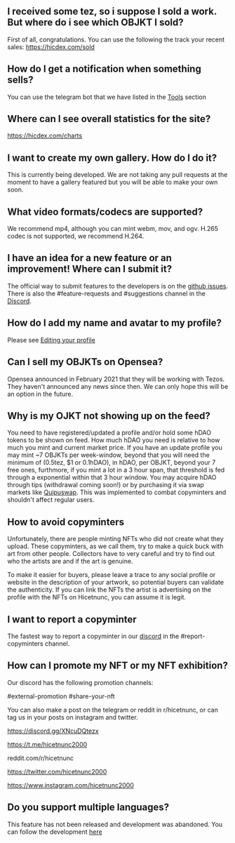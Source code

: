## I received some tez, so i suppose I sold a work. But where do i see which OBJKT I sold?

First of all, congratulations. You can use the following the track your recent sales: https://hicdex.com/sold

## How do I get a notification when something sells?
You can use the telegram bot that we have listed in the [Tools](https://github.com/hicetnunc2000/hicetnunc/wiki/Tools-made-by-the-community) section

## Where can I see overall statistics for the site?
https://hicdex.com/charts

## I want to create my own gallery. How do I do it?
This is currently being developed. We are not taking any pull requests at the moment to have a gallery featured but you will be able to make your own soon.

## What video formats/codecs are supported?
We recommend mp4, although you can mint webm, mov, and ogv. H.265 codec is not supported, we recommend H.264.

## I have an idea for a new feature or an improvement! Where can I submit it?
The official way to submit features to the developers is on the [github issues](https://github.com/hicetnunc2000/hicetnunc/issues). There is also the #feature-requests and #suggestions channel in the [Discord](https://discord.gg/Yx6UN5SkCd).

## How do I add my name and avatar to my profile?
Please see [Editing your profile](https://github.com/hicetnunc2000/hicetnunc/wiki/Edit-your-profile)

## Can I sell my OBJKTs on Opensea?
Opensea announced in February 2021 that they will be working with Tezos. They haven't announced any news since then. We can only hope this will be an option in the future.

## Why is my OJKT not showing up on the feed?
You need to have registered/updated a profile and/or hold some hDAO tokens to be shown on feed. How much hDAO you need is relative to how much you mint and current market price. If you have an update profile you may mint ~7 OBJKTs per week-window, beyond that you will need the minimum of (0.5tez, $1 or 0.1hDAO), in hDAO, per OBJKT, beyond your 7 free ones, furthmore, if you mint a lot in a 3 hour span, that threshold is fed through a exponential within that 3 hour window.
You may acquire hDAO through tips (withdrawal coming soon!) or by purchasing it via swap markets like [Quipuswap](https://quipuswap.com/swap).
This was implemented to combat copyminters and shouldn't affect regular users.

## How to avoid copyminters
Unfortunately, there are people minting NFTs who did not create what they upload. These copyminters, as we call them, try to make a quick buck with art from other people. Collectors have to very careful and try to find out who the artists are and if the art is genuine.

To make it easier for buyers, please leave a trace to any social profile or website in the description of your artwork, so potential buyers can validate the authenticity. If you can link the NFTs the artist is advertising on the profile with the NFTs on Hicetnunc, you can assume it is legit.

## I want to report a copyminter
The fastest way to report a copyminter in our [discord](https://discord.gg/Yx6UN5SkCd) in the #report-copyminters channel.

## How can I promote my NFT or my NFT exhibition?
Our discord has the following promotion channels:

#external-promotion
#share-your-nft

You can also make a post on the telegram or reddit in r/hicetnunc, or can tag us in your posts on instagram and twitter.

https://discord.gg/XNcuDQtezx

https://t.me/hicetnunc2000

reddit.com/r/hicetnunc

https://twitter.com/hicetnunc2000

https://www.instagram.com/hicetnunc2000

## Do you support multiple languages?
This feature has not been released and development was abandoned. You can follow the development [here](https://github.com/hicetnunc2000/hicetnunc/issues/173)